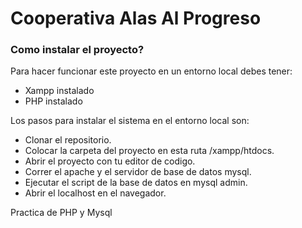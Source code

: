 # Cooperativa Alas Al Progreso

### Como instalar el proyecto?

Para hacer funcionar este proyecto en un entorno local debes tener:

- Xampp instalado
- PHP instalado

Los pasos para instalar el sistema en el entorno local son:

- Clonar el repositorio.
- Colocar la carpeta del proyecto en esta ruta /xampp/htdocs.
- Abrir el proyecto con tu editor de codigo.
- Correr el apache y el servidor de base de datos mysql.
- Ejecutar el script de la base de datos en mysql admin.
- Abrir el localhost en el navegador.


Practica de PHP y Mysql

